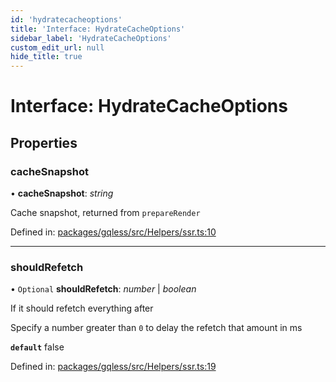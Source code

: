 ```yaml
---
id: 'hydratecacheoptions'
title: 'Interface: HydrateCacheOptions'
sidebar_label: 'HydrateCacheOptions'
custom_edit_url: null
hide_title: true
---
```


# Interface: HydrateCacheOptions

## Properties

### cacheSnapshot

• **cacheSnapshot**: _string_

Cache snapshot, returned from `prepareRender`

Defined in: [packages/gqless/src/Helpers/ssr.ts:10](https://github.com/gqless/gqless/blob/41c894a/packages/gqless/src/Helpers/ssr.ts#L10)

---

### shouldRefetch

• `Optional` **shouldRefetch**: _number_ \| _boolean_

If it should refetch everything after

Specify a number greater than `0` to delay the refetch that amount in ms

**`default`**
false

Defined in: [packages/gqless/src/Helpers/ssr.ts:19](https://github.com/gqless/gqless/blob/41c894a/packages/gqless/src/Helpers/ssr.ts#L19)

